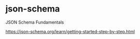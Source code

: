 # json-schema
JSON Schema Fundamentals

https://json-schema.org/learn/getting-started-step-by-step.html

